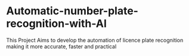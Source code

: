# Automatic-number-plate-recognition-with-AI
This Project Aims to develop the automation of licence plate recognition making it more accurate, faster and practical 
